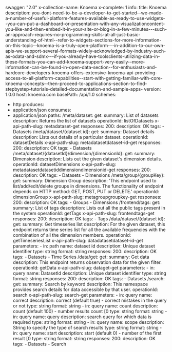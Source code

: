 swagger: "2.0"
x-collection-name: Knoema
x-complete: 1
info:
  title: Knoema
  description: you-dont-need-to-be-a-developer-to-get-started--we-made-a-number-of-useful-platform-features-available-as-ready-to-use-widgets--you-can-put-a-dashboard-or-presentation-with-any-visualizationcontent-you-like-and-then-embed-it-in-your-site-or-blog-in-a-few-minutes---such-an-approach-requires-no-programming-skills-at-all-just-basic-understanding-of-html--refer-to-widgets-sections-for-more-information-on-this-topic--knoema-is-a-truly-open-platform---in-addition-to-our-own-apis-we-support-several-formats-widely-acknowledged-by-industry-such-as-odata-and-sdmx---if-you-already-have-toolsclients-utilizing-data-in-these-formats-you-can-add-knoema-support-very-easily--more-information-can-be-found-in-open-data-section--for-enthusiasts-and-hardcore-developers-knoema-offers-extensive-knoema-api-providing-access-to-all-platform-capabilities--start-with-getting-familiar-with-core-knoema-concepts--then-proceed-to-applications-section-to-find-stepbystep-tutorials-detailed-documentation-and-sample-apps-
  version: 1.0.0
host: knoema.com
basePath: /api/1.0
schemes:
- http
produces:
- application/json
consumes:
- application/json
paths:
  /meta/dataset:
    get:
      summary: List of datasets
      description: Returns the list of datasets
      operationId: listOfDatasets
      x-api-path-slug: metadataset-get
      responses:
        200:
          description: OK
      tags:
      - Datasets
  /meta/dataset/{dataset id}:
    get:
      summary: Dataset details
      description: Lists out details of a particular dataset.
      operationId: datasetDetails
      x-api-path-slug: metadatasetdataset-id-get
      responses:
        200:
          description: OK
      tags:
      - Datasets
  /meta/dataset/{datasetId}/dimension/{dimensionId}:
    get:
      summary: Dimension
      description: Lists out the given dataset's dimension details.
      operationId: datasetDimensions
      x-api-path-slug: metadatasetdatasetiddimensiondimensionid-get
      responses:
        200:
          description: OK
      tags:
      - Datasets
      - Dimensions
  /meta/group/{groupKey}:
    get:
      summary: Dimension Group
      description: 'This endpoint used to list/add/edit/delete groups in dimensions.
        The functionality of endpoint depends on HTTP method: GET, POST, PUT or DELETE.'
      operationId: dimensionGroup
      x-api-path-slug: metagroupgroupkey-get
      responses:
        200:
          description: OK
      tags:
      - Groups
      - Dimensions
  /frontend/tags:
    get:
      summary: List of tags
      description: Lists out all the public tags present in the system
      operationId: getTags
      x-api-path-slug: frontendtags-get
      responses:
        200:
          description: OK
      tags:
      - Tags
  /data/dataset/{dataset id}:
    get:
      summary: Get timeseries list
      description: For the given dataset, this endpoint returns time series list for
        all the available frequencies with the combination of all the dimension members.
      operationId: getTimeseriesList
      x-api-path-slug: datadatasetdataset-id-get
      parameters:
      - in: path
        name: dataset id
        description: Unique dataset identifier
        type: string
        format: string
      responses:
        200:
          description: OK
      tags:
      - Datasets
      - Time Series
  /data/get:
    get:
      summary: Get data
      description: This endpoint returns observation data for the given filter.
      operationId: getData
      x-api-path-slug: dataget-get
      parameters:
      - in: query
        name: DatasetId
        description: Unique dataset identifier
        type: string
        format: string
      responses:
        200:
          description: OK
      tags:
      - Datasets
  /search:
    get:
      summary: Search by keyword
      description: This namespace provides search details for data accessible by that
        user.
      operationId: search
      x-api-path-slug: search-get
      parameters:
      - in: query
        name: correct
        description: correct (default true) - correct mistakes in the query or not
        type: string
        format: string
      - in: query
        name: count
        description: count (default 100) - number results count [0
        type: string
        format: string
      - in: query
        name: query
        description: search query for which data is required
        type: string
        format: string
      - in: query
        name: scope
        description: String to specify the type of search results
        type: string
        format: string
      - in: query
        name: start
        description: start (default 0) - number of the first result [0
        type: string
        format: string
      responses:
        200:
          description: OK
      tags:
      - Datasets
      - Search